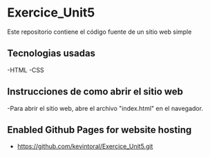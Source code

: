 # Exercice_Unit5
Este repositorio contiene el código fuente de un sitio web simple

## Tecnologias usadas
-HTML
-CSS

## Instrucciones de como abrir el sitio web
-Para abrir el sitio web, abre el archivo "index.html" en el navegador.

## Enabled Github Pages for website hosting
- https://github.com/kevintoral/Exercice_Unit5.git

